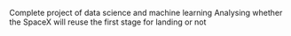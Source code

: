 
Complete project of data science and machine learning 
Analysing whether the SpaceX will reuse the first stage for landing or not
